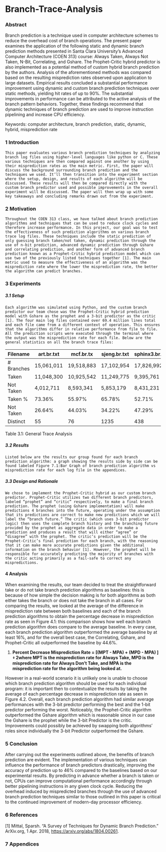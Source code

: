 # Branch-Trace-Analysis

### Abstract

Branch prediction is a technique used in computer architecture schemes to reduce the overhead cost of branch operations. The present paper examines the application of the following static and dynamic branch prediction methods presented in Santa Clara University’s Advanced Computer Architecture (COEN 313) course: Always Taken, Always Not Taken, N-Bit, Correlating, and Gshare. The Prophet-Critic hybrid predictor is also implemented as a potential method of custom hybrid branch prediction by the authors. Analysis of the aforementioned methods was compared based on the resulting misprediction rates observed upon application to large datasets. Empirical results concluded a substantial performance improvement using dynamic and custom branch prediction techniques over static methods, yielding hit rates of up to 90%. The substantial improvements in performance can be attributed to the active analysis of the branch pattern behaviors. Together, these findings recommend that dynamic techniques of branch prediction are used to improve instruction pipelining and increase CPU efficiency.

Keywords: computer architecture, branch prediction, static, dynamic, hybrid, misprediction rate

### 1 Introduction

    This paper evaluates various branch prediction techniques by analyzing branch log files using higher-level languages like python or C. These various techniques are then compared against one another by using their misprediction rates as the main metric. First, the paper will discuss the background surrounding branch prediction and the techniques we used. It’ll then transition into the experiment section where the setup, design, and results of each algorithm will be discussed. These results will then be compared directly with the custom branch predictor used and possible improvements in the overall experiment will be discussed. The paper will then wrap up with some key takeaways and concluding remarks drawn out from the experiment.

### 2 Motivation

    Throughout the COEN 313 class, we have talked about branch prediction algorithms and techniques that can be used to reduce clock cycles and therefore increase performance. In this project, our goal was to test the effectiveness of such prediction algorithms on various branch trace log files. These techniques include the static prediction of only guessing branch taken/not taken, dynamic prediction through the use of n-bit prediction, advanced dynamic prediction through Gshare and correlating prediction, and another form of advanced branch prediction known as a Prophet-Critic hybrid prediction model which can use two of the previously listed techniques together [1]. The main metric used to measure the effectiveness of an algorithm was the misprediction rate where the lower the misprediction rate, the better the algorithm can predict branches.

### **3 Experiments**

##### 3.1 Setup

    Each algorithm was simulated using Python, and the custom branch predictor our team chose was the Prophet-Critic hybrid prediction model with Gshare as the prophet and a 3-bit predictor as the critic [1]. The four main log files contained over 69.4 million lines total and each file came from a different context of operation. This ensures that the algorithms differ in relative performance from file to file. All the prediction scripts were executed through the terminal where the output was the misprediction rate for each file. Below are the general statistics on all the branch trace files:

| **Filename** | **art.br.txt** | **mcf.br.tx** | **sjeng.br.txt** | **sphinx3.br.txt** |
| ------------------ | -------------------- | ------------------- | ---------------------- | ------------------------ |
| # Branches         | 15,061,011           | 19,518,883          | 17,102,954             | 17,826,992               |
| Taken              | 11,048,300           | 10,925,542          | 11,249,775             | 9,395,761                |
| Not Taken          | 4,012,711            | 8,593,341           | 5,853,179              | 8,431,231                |
| Taken %            | 73.36%               | 55.97%              | 65.78%                 | 52.71%                   |
| Not Taken          | 26.64%               | 44.03%              | 34.22%                 | 47.29%                   |
| Distinct           | 55                   | 76                  | 1235                   | 438                      |

Table 3.1: General Trace Analysis

##### 3.2 Results

    Listed below are the results our group found for each branch prediction algorithm: a graph showing the results side by side can be found labeled Figure 7.1:Bar Graph of branch prediction algorithm vs misprediction rate for each log file in the appendices.

##### 3.3 Design and Rationale

    We chose to implement the Prophet-Critic hybrid as our custom branch predictor. Prophet-Critic utilizes two different branch predictors, labeled “prophet” and “critic” respectively, to make a final branch prediction. The prophet (using Gshare implementation) will make predictions 4 branches into the future, operating under the assumption that its predictions are correct to make new predictions which we will label the “branch future.” The critic (which uses 3-bit predictor logic) then uses the complete branch history and the branching future provided by the prophet as aggregate data in order to make a prediction and produces a result that will either “agree” or “disagree” with the prophet. The critic’s prediction will be the Prophet-Critic’s final prediction for each branch, with the reasoning that it can make more accurate predictions given the additional information on the branch behavior [1]. However, the prophet will be responsible for accurately predicting the majority of branches with the critic acting primarily as a fail-safe to correct any mispredictions.

#### 4 Analysis

When examining the results, our team decided to treat the straightforward take or do not take branch prediction algorithms as baselines: this is because of how simple the decision making is for both algorithms as both either takes the branch or does not take the branch in all cases. For comparing the results, we looked at the average of the difference in misprediction rate between both baselines and each of the branch prediction algorithms to obtain the percentage decrease in misprediction rate as seen in Figure 4.1: this comparison shows how well each branch prediction algorithm does compare to the average baseline.  In every case, each branch prediction algorithm outperformed the average baseline by at least 16%, and for the overall best case, the Correlating, Gshare, and Prophet-Critic all outperformed the baseline by 44.6%.

1. **Percent Decrease Misprediction Rate =  [(MPT - MPA) +  (MPD - MPA) ] ፥ 2where  MPT is the misprediction rate for Always Take, MPD is the misprediction rate for Always Don’t Take, and MPA is the misprediction rate for the algorithm being looked at.**

However in a real-world scenario it is unlikely one is unable to choose which branch prediction algorithm should be used for each individual program: it is important then to contextualize the results by taking the average of each percentage decrease in misprediction rate as seen in Figure 4.2. Overall, each branch prediction algorithm had similar average performances with the 3-bit predictor performing the best and the 1-bit predictor performing the worst. Noticeably, the Prophet-Critic algorithm outperformed the Gshare algorithm which is reasonable since in our case the Gshare is the prophet while the 3-bit Predictor is the critic. Improvements could possibly be achieved by swapping both algorithms’ roles since individually the 3-bit Predictor outperformed the Gshare.

### 5 Conclusion

After carrying out the experiments outlined above, the benefits of branch prediction are evident. The implementation of various techniques can influence the performance of branch predictors drastically, improving the accuracy of prediction up to 46% compared to the baselines based on our experimental results. By predicting in advance whether a branch is taken or not, CPUs can improve computational performance accordingly through better pipelining instructions in any given clock cycle. Reducing the overhead induced by mispredicted branches through the use of advanced branch prediction techniques similar to those outlined in this paper is critical to the continued improvement of modern-day processor efficiency.


### 6 References

[1] Mittal, Sparsh. “A Survey of Techniques for Dynamic Branch Prediction.” ArXiv.org, 1 Apr. 2018, https://arxiv.org/abs/1804.00261. 


### 7 Appendices
